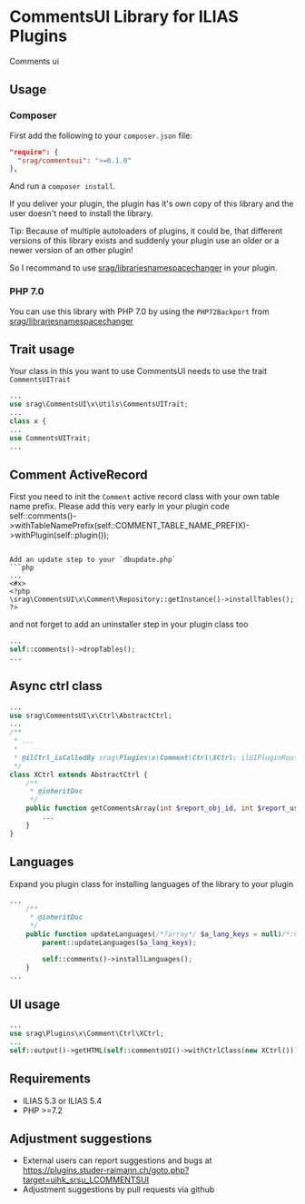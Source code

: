 # CommentsUI Library for ILIAS Plugins

Comments ui

## Usage

### Composer
First add the following to your `composer.json` file:
```json
"require": {
  "srag/commentsui": ">=0.1.0"
},
```
And run a `composer install`.

If you deliver your plugin, the plugin has it's own copy of this library and the user doesn't need to install the library.

Tip: Because of multiple autoloaders of plugins, it could be, that different versions of this library exists and suddenly your plugin use an older or a newer version of an other plugin!

So I recommand to use [srag/librariesnamespacechanger](https://packagist.org/packages/srag/librariesnamespacechanger) in your plugin.

### PHP 7.0
You can use this library with PHP 7.0 by using the `PHP72Backport` from [srag/librariesnamespacechanger](https://packagist.org/packages/srag/librariesnamespacechanger)

## Trait usage
Your class in this you want to use CommentsUI needs to use the trait `CommentsUITrait`
```php
...
use srag\CommentsUI\x\Utils\CommentsUITrait;
...
class x {
...
use CommentsUITrait;
...
```

## Comment ActiveRecord
First you need to init the `Comment` active record class with your own table name prefix. Please add this very early in your plugin code
self::comments()->withTableNamePrefix(self::COMMENT_TABLE_NAME_PREFIX)->withPlugin(self::plugin());
```

Add an update step to your `dbupdate.php`
```php
...
<#x>
<?php
\srag\CommentsUI\x\Comment\Repository::getInstance()->installTables();
?>
```

and not forget to add an uninstaller step in your plugin class too
```php
...
self::comments()->dropTables();
...
```

## Async ctrl class
```php
...
use srag\CommentsUI\x\Ctrl\AbstractCtrl;
...
/**
 * ...
 *
 * @ilCtrl_isCalledBy srag\Plugins\x\Comment\Ctrl\XCtrl: ilUIPluginRouterGUI
 */
class XCtrl extends AbstractCtrl {
	/**
	 * @inheritDoc
	 */
	public function getCommentsArray(int $report_obj_id, int $report_user_id): array {
		...
	}
}
```

## Languages
Expand you plugin class for installing languages of the library to your plugin
```php
...
	/**
     * @inheritDoc
     */
    public function updateLanguages(/*?array*/ $a_lang_keys = null)/*:void*/ {
		parent::updateLanguages($a_lang_keys);

		self::comments()->installLanguages();
	}
...
```

## UI usage
```php
...
use srag\Plugins\x\Comment\Ctrl\XCtrl;
...
self::output()->getHTML(self::commentsUI()->withCtrlClass(new XCtrl()));
```

## Requirements
* ILIAS 5.3 or ILIAS 5.4
* PHP >=7.2

## Adjustment suggestions
* External users can report suggestions and bugs at https://plugins.studer-raimann.ch/goto.php?target=uihk_srsu_LCOMMENTSUI
* Adjustment suggestions by pull requests via github
